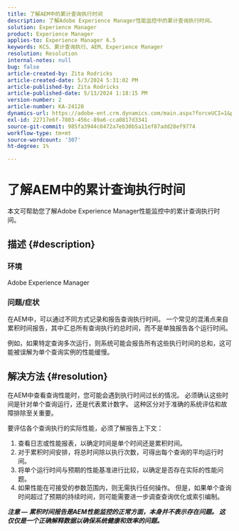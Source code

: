 ```yaml
---
title: 了解AEM中的累计查询执行时间
description: 了解Adobe Experience Manager性能监控中的累计查询执行时间。
solution: Experience Manager
product: Experience Manager
applies-to: Experience Manager 6.5
keywords: KCS、累计查询执行、AEM、Experience Manager
resolution: Resolution
internal-notes: null
bug: false
article-created-by: Zita Rodricks
article-created-date: 5/3/2024 5:31:02 PM
article-published-by: Zita Rodricks
article-published-date: 5/13/2024 1:18:15 PM
version-number: 2
article-number: KA-24128
dynamics-url: https://adobe-ent.crm.dynamics.com/main.aspx?forceUCI=1&pagetype=entityrecord&etn=knowledgearticle&id=afe803e6-7209-ef11-9f8a-6045bd026dc7
exl-id: 22717e6f-7803-456c-89a6-cca0817d3341
source-git-commit: 985fa3944c0472a7eb30b5a11ef87add28ef9774
workflow-type: tm+mt
source-wordcount: '307'
ht-degree: 1%

---
```


# 了解AEM中的累计查询执行时间


本文可帮助您了解Adobe Experience Manager性能监控中的累计查询执行时间。

## 描述 {#description}


### 环境

Adobe Experience Manager



### 问题/症状

在AEM中，可以通过不同方式记录和报告查询执行时间。 一个常见的混淆点来自累积时间报告，其中汇总所有查询执行的总时间，而不是单独报告各个运行时间。

例如，如果特定查询多次运行，则系统可能会报告所有这些执行时间的总和，这可能被误解为单个查询实例的性能缓慢。


## 解决方法 {#resolution}


在AEM中查看查询性能时，您可能会遇到执行时间过长的情况。 必须确认这些时间是针对单个查询运行，还是代表累计数字。 这种区分对于准确的系统评估和故障排除至关重要。

要评估各个查询执行的实际性能，必须了解报告上下文：

1. 查看日志或性能报表，以确定时间是单个时间还是累积时间。
2. 对于累积时间安排，将总时间除以执行次数，可得出每个查询的平均运行时间。
3. 将单个运行时间与预期的性能基准进行比较，以确定是否存在实际的性能问题。
4. 如果性能在可接受的参数范围内，则无需执行任何操作。 但是，如果单个查询时间超过了预期的持续时间，则可能需要进一步调查查询优化或索引编制。


<b>*注意 — 累积时间报告是AEM性能监控的正常方面，本身并不表示存在问题。 这仅仅是一个正确解释数据以确保系统健康和效率的问题。</b>*
